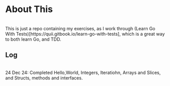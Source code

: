 # About This
<br>
This is just a repo containing my exercises, as I work through (Learn Go With Tests)[https://quii.gitbook.io/learn-go-with-tests], which is a great way to both learn Go, and TDD.
<br>

## Log
<br>
24 Dec 24: Completed Hello,World, Integers, Iteratiohn, Arrays and Slices, and Structs, methods and interfaces. 